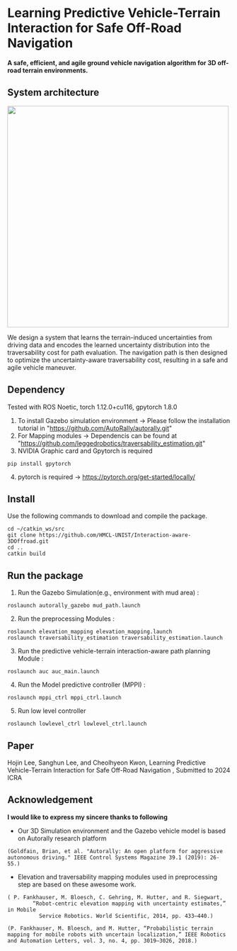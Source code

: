 # Learning Predictive Vehicle-Terrain Interaction for Safe Off-Road Navigation

**A safe, efficient, and agile ground vehicle navigation algorithm for 3D off-road terrain environments.**

## System architecture
<img src="https://github.com/HMCL-UNIST/Interaction-aware-3DOffroad/assets/32535170/3360407b-6669-4f22-9066-292ad76d356e" width="500">

We design a system that learns the terrain-induced uncertainties from driving data and encodes the learned uncertainty distribution into the
traversability cost for path evaluation. The navigation path is then designed to optimize the uncertainty-aware traversability cost, resulting in a safe and agile vehicle maneuver.  

## Dependency

Tested with ROS Noetic, torch 1.12.0+cu116, gpytorch 1.8.0 

1. To install Gazebo simulation environment
->  Please follow the installation tutorial in "https://github.com/AutoRally/autorally.git" 
2. For Mapping modules 
-> Dependencis can be found at "https://github.com/leggedrobotics/traversability_estimation.git"
3. NVIDIA Graphic card and Gpytorch is required 
```
pip install gpytorch
```
4. pytorch is required 
-> https://pytorch.org/get-started/locally/


## Install

Use the following commands to download and compile the package.
```
cd ~/catkin_ws/src
git clone https://github.com/HMCL-UNIST/Interaction-aware-3DOffroad.git 
cd ..
catkin build 
```

## Run the package

1. Run the Gazebo Simulation(e.g., environment with mud area) :
```
roslaunch autorally_gazebo mud_path.launch
```

2. Run the preprocessing Modules  :
```
roslaunch elevation_mapping elevation_mapping.launch
roslaunch traversability_estimation traversability_estimation.launch
```

3. Run the predictive vehicle-terrain interaction-aware path planning Module  :
```
roslaunch auc auc_main.launch
```

4. Run the Model predictive controller (MPPI) :
```
roslaunch mppi_ctrl mppi_ctrl.launch
```

5. Run low level controller 
```
roslaunch lowlevel_ctrl lowlevel_ctrl.launch
```



## Paper 
Hojin Lee, Sanghun Lee, and Cheolhyeon Kwon, Learning Predictive Vehicle-Terrain Interaction for Safe Off-Road Navigation
, Submitted to 2024 ICRA


## Acknowledgement
 **I would like to express my sincere thanks to following**
- Our 3D Simulation environment and the Gazebo vehicle model is based on Autorally research platform  
```
(Goldfain, Brian, et al. "Autorally: An open platform for aggressive autonomous driving." IEEE Control Systems Magazine 39.1 (2019): 26-55.)  
```

- Elevation and traversability mapping modules used in preprocessing step are based on these awesome work. 
```
( P. Fankhauser, M. Bloesch, C. Gehring, M. Hutter, and R. Siegwart,
        “Robot-centric elevation mapping with uncertainty estimates,” in Mobile
          Service Robotics. World Scientific, 2014, pp. 433–440.) 
```       

```
(P. Fankhauser, M. Bloesch, and M. Hutter, “Probabilistic terrain
mapping for mobile robots with uncertain localization,” IEEE Robotics
and Automation Letters, vol. 3, no. 4, pp. 3019–3026, 2018.) 
```
